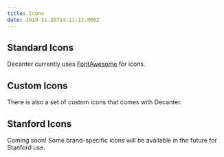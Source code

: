 ```yaml
---
title: Icons
date: 2019-11-28T14:11:13.000Z
---
```

## Standard Icons

Decanter currently uses [FontAwesome](https://fontawesome.com/) for icons.

## Custom Icons

There is also a set of custom icons that comes with Decanter.

## Stanford Icons

Coming soon! Some brand-specific icons will be available in the future for Stanford use.
